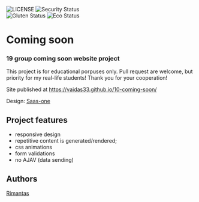 ![LICENSE](https://img.shields.io/badge/license-MIT-blue.svg?style=flat-square)
![Security Status](https://img.shields.io/security-headers?label=Security&url=https%3A%2F%2Fgithub.com&style=flat-square)<br>
![Gluten Status](https://img.shields.io/badge/Gluten-Free-green.svg)
![Eco Status](https://img.shields.io/badge/ECO-Friendly-green.svg)<br>

# Coming soon

### 19 group coming soon website project

This project is for educational porpuses only. Pull request are welcome, but priority for my real-life students! Thank you for your cooperation!

Site published at https://vaidas33.github.io/10-coming-soon/

Design: [Saas-one](https://cdn.discordapp.com/attachments/648536139677958156/651479019476221953/coming-soon-wide.png)

## Project features

- responsive design
- repetitive content is generated/rendered;
- css animations
- form validations
- no AJAV (data sending)

## Authors

[Rimantas](https://github.com/vaidas33)<br>
